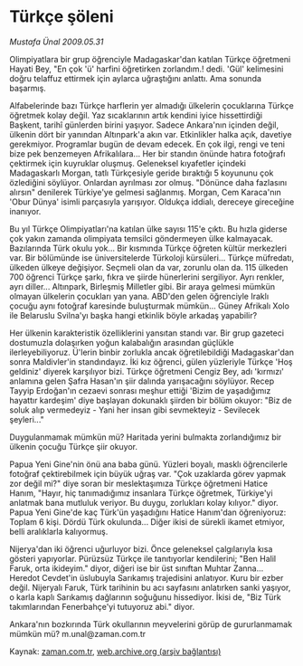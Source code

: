 # Türkçe şöleni

*Mustafa Ünal 2009.05.31*

<tr><td class="metin" colspan="2" style="padding-top: 20px; padding-left: 5px; padding-right: 10px;">Olimpiyatlara bir grup öğrenciyle Madagaskar'dan katılan Türkçe öğretmeni Hayati Bey, "En çok 'ü' harfini öğretirken zorlandım.! dedi. 'Gül' kelimesini doğru telaffuz ettirmek için aylarca uğraştığını anlattı. Ama sonunda başarmış.</td></tr><tr><td class="metin" colspan="2" style="padding-top: 20px; padding-left: 5px; padding-right: 10px;"><p> Alfabelerinde bazı Türkçe harflerin yer almadığı ülkelerin çocuklarına Türkçe öğretmek kolay değil. Yaz sıcaklarının artık kendini iyice hissettirdiği Başkent, tarihî günlerden birini yaşıyor. Sadece Ankara'nın içinden değil, ülkenin dört bir yanından Altınpark'a akın var. Etkinlikler halka açık, davetiye gerekmiyor. Programlar bugün de devam edecek. En çok ilgi, rengi ve teni bize pek benzemeyen Afrikalılara... Her bir standın önünde hatıra fotoğrafı çektirmek için kuyruklar oluşmuş. Geleneksel kıyafetler içindeki Madagaskarlı Morgan, tatlı Türkçesiyle geride bıraktığı 5 koyununu çok özlediğini söylüyor. Onlardan ayrılması zor olmuş. "Dönünce daha fazlasını alırsın" denilerek Türkiye'ye gelmesi sağlanmış. Morgan, Cem Karaca'nın 'Obur Dünya' isimli parçasıyla yarışıyor. Oldukça iddialı, dereceye gireceğine inanıyor. 
<p>Bu yıl Türkçe Olimpiyatları'na katılan ülke sayısı 115'e çıktı. Bu hızla giderse çok yakın zamanda olimpiyata temsilci göndermeyen ülke kalmayacak. Bazılarında Türk okulu yok... Bir kısmında Türkçe öğreten kültür merkezleri var. Bir bölümünde ise üniversitelerde Türkoloji kürsüleri... Türkçe müfredatı, ülkeden ülkeye değişiyor. Seçmeli olan da var, zorunlu olan da. 115 ülkeden 700 öğrenci Türkçe şarkı, fıkra ve şiirde hünerlerini sergiliyor. Ayrı renkler, ayrı diller... Altınpark, Birleşmiş Milletler gibi. Bir araya gelmesi mümkün olmayan ülkelerin çocukları yan yana. ABD'den gelen öğrenciyle Iraklı çocuğu aynı fotoğraf karesinde buluşturmak mümkün... Güney Afrikalı Xolo ile Belaruslu Svilna'yı başka hangi etkinlik böyle arkadaş yapabilir?
<p>Her ülkenin karakteristik özelliklerini yansıtan standı var. Bir grup gazeteci dostumuzla dolaşırken yoğun kalabalığın arasından güçlükle ilerleyebiliyoruz. Ü'lerin binbir zorlukla ancak öğretilebildiği Madagaskar'dan sonra Maldivler'in standındayız. İki kız öğrenci, gülen yüzleriyle Türkçe 'Hoş geldiniz' diyerek karşılıyor bizi. Türkçe öğretmeni Cengiz Bey, adı 'kırmızı' anlamına gelen Şafra Hasan'ın şiir dalında yarışacağını söylüyor. Recep Tayyip Erdoğan'ın cezaevi sonrası meşhur ettiği 'Bizim de yaşadığımız hayattır kardeşim' diye başlayan dokunaklı şiirden bir bölüm okuyor: "Biz de soluk alıp vermedeyiz - Yani her insan gibi sevmekteyiz - Sevilecek şeyleri..."
<p>Duygulanmamak mümkün mü? Haritada yerini bulmakta zorlandığımız bir ülkenin çocuğu Türkçe şiir okuyor.
<p>Papua Yeni Gine'nin önü ana baba günü. Yüzleri boyalı, masklı öğrencilerle fotoğraf çektirebilmek için büyük uğraş var. "Çok uzaklarda görev yapmak zor değil mi?" diye soran bir meslektaşımıza Türkçe öğretmeni Hatice Hanım, "Hayır, hiç tanımadığımız insanlara Türkçe öğretmek, Türkiye'yi anlatmak bana mutluluk veriyor. Bu duygu, zorlukları kolay kılıyor." diyor. Papua Yeni Gine'de kaç Türk'ün yaşadığını Hatice Hanım'dan öğreniyoruz: Toplam 6 kişi. Dördü Türk okulunda... Diğer ikisi de sürekli ikamet etmiyor, belli aralıklarla kalıyormuş.
<p>Nijerya'dan iki öğrenci uğurluyor bizi. Önce geleneksel çalgılarıyla kısa gösteri yapıyorlar. Pürüzsüz Türkçe ile tanıtıyorlar kendilerini; "Ben Halil Faruk, orta ikideyim." diyor, diğeri ise bir üst sınıftan Muhtar Zanna... Heredot Cevdet'in üslubuyla Sarıkamış trajedisini anlatıyor. Kuru bir ezber değil. Nijeryalı Faruk, Türk tarihinin bu acı sayfasını anlatırken sanki yaşıyor, o karla kaplı Sarıkamış dağlarının soğuğunu hissediyor. İkisi de, "Biz Türk takımlarından Fenerbahçe'yi tutuyoruz abi." diyor.
<p>Ankara'nın bozkırında Türk okullarının meyvelerini görüp de gururlanmamak mümkün mü? m.unal@zaman.com.tr<br/></p></p></p></p></p></p></p></td></tr>

Kaynak: [zaman.com.tr](http://zaman.com.tr/yazar.do?yazino=853602), [web.archive.org (arşiv bağlantısı)](http://web.archive.org/web/20090616080320/http://zaman.com.tr:80/yazar.do?yazino=853602)

